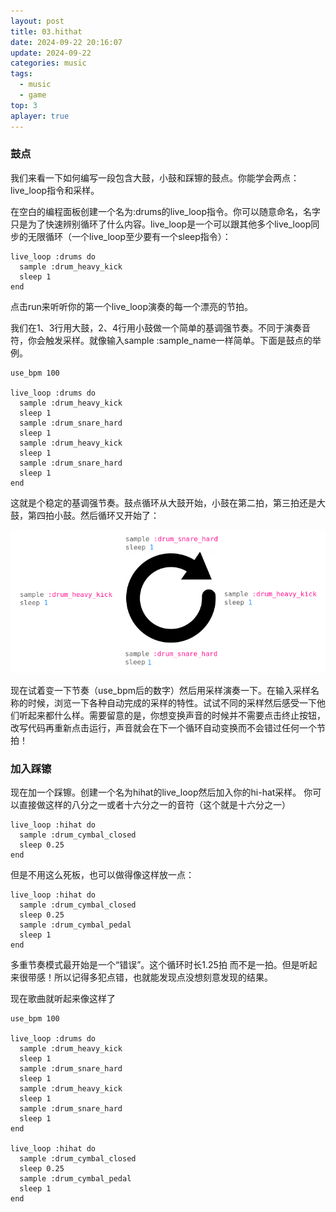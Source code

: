 ```yaml
---
layout: post
title: 03.hithat
date: 2024-09-22 20:16:07
update: 2024-09-22
categories: music
tags:
  - music
  - game
top: 3
aplayer: true
---
```


### 鼓点

我们来看一下如何编写一段包含大鼓，小鼓和踩镲的鼓点。你能学会两点：live_loop指令和采样。

在空白的编程面板创建一个名为:drums的live_loop指令。你可以随意命名，名字只是为了快速辨别循环了什么内容。live_loop是一个可以跟其他多个live_loop同步的无限循环（一个live_loop至少要有一个sleep指令）：
```
live_loop :drums do
  sample :drum_heavy_kick
  sleep 1
end
```

点击run来听听你的第一个live_loop演奏的每一个漂亮的节拍。

我们在1、3行用大鼓，2、4行用小鼓做一个简单的基调强节奏。不同于演奏音符，你会触发采样。就像输入sample :sample_name一样简单。下面是鼓点的举例。

```
use_bpm 100

live_loop :drums do
  sample :drum_heavy_kick
  sleep 1
  sample :drum_snare_hard
  sleep 1
  sample :drum_heavy_kick
  sleep 1
  sample :drum_snare_hard
  sleep 1
end
```

这就是个稳定的基调强节奏。鼓点循环从大鼓开始，小鼓在第二拍，第三拍还是大鼓，第四拍小鼓。然后循环又开始了：

![alt text](./image-2.png)

现在试着变一下节奏（use_bpm后的数字）然后用采样演奏一下。在输入采样名称的时候，浏览一下各种自动完成的采样的特性。试试不同的采样然后感受一下他们听起来都什么样。需要留意的是，你想变换声音的时候并不需要点击终止按钮，改写代码再重新点击运行，声音就会在下一个循环自动变换而不会错过任何一个节拍！

### 加入踩镲
现在加一个踩镲。创建一个名为hihat的live_loop然后加入你的hi-hat采样。 你可以直接做这样的八分之一或者十六分之一的音符（这个就是十六分之一）

```
live_loop :hihat do
  sample :drum_cymbal_closed
  sleep 0.25
end
```

但是不用这么死板，也可以做得像这样放一点：
```
live_loop :hihat do
  sample :drum_cymbal_closed
  sleep 0.25
  sample :drum_cymbal_pedal
  sleep 1
end
```
多重节奏模式最开始是一个“错误”。这个循环时长1.25拍 而不是一拍。但是听起来很带感！所以记得多犯点错，也就能发现点没想刻意发现的结果。

现在歌曲就听起来像这样了
```
use_bpm 100

live_loop :drums do
  sample :drum_heavy_kick
  sleep 1
  sample :drum_snare_hard
  sleep 1
  sample :drum_heavy_kick
  sleep 1
  sample :drum_snare_hard
  sleep 1
end

live_loop :hihat do
  sample :drum_cymbal_closed
  sleep 0.25
  sample :drum_cymbal_pedal
  sleep 1
end
```
